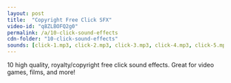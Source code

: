 ```yaml
---
layout: post
title:  "Copyright Free Click SFX"
video-id: "q8ZLBOFQ2g0"
permalink: /a/10-click-sound-effects
cdn-folder: "10-click-sound-effects"
sounds: [click-1.mp3, click-2.mp3, click-3.mp3, click-4.mp3, click-5.mp3, click-6.mp3, click-7.mp3, click-8.mp3, click-9.mp3, click-10.mp3]
---
```


10 high quality, royalty/copyright free click sound effects. Great for video games, films, and more!
